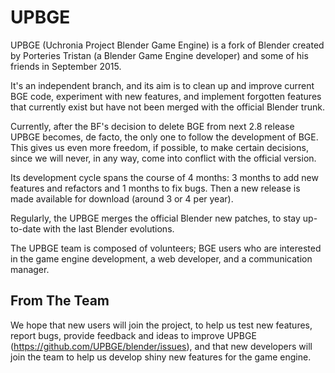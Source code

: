 # UPBGE

UPBGE (Uchronia Project Blender Game Engine) is a fork of Blender created by Porteries Tristan (a Blender Game Engine developer) and some of his friends in September 2015.

It's an independent branch, and its aim is to clean up and improve current BGE code, experiment with new features, and implement forgotten features that currently exist but have not been merged with the official Blender trunk.

Currently, after the BF's decision to delete BGE from next 2.8 release UPBGE becomes, de facto, the only one to follow the development of BGE. This gives us even more freedom, if possible, to make certain decisions, since we will never, in any way, come into conflict with the official version.

Its development cycle spans the course of 4 months: 3 months to add new features and refactors and 1 months to fix bugs. Then a new release is made available for download (around 3 or 4 per year).

Regularly, the UPBGE merges the official Blender new patches, to stay up-to-date with the last Blender evolutions.

The UPBGE team is composed of volunteers; BGE users who are interested in the game engine development, a web developer, and a communication manager.

## From The Team
We hope that new users will join the project, to help us test new features, report bugs, provide feedback and ideas to improve UPBGE (https://github.com/UPBGE/blender/issues), and that new developers will join the team to help us develop shiny new features for the game engine.
